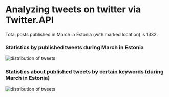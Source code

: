 # Analyzing tweets on twitter via Twitter.API

Total posts published in March in Estonia (with marked location) is 1332.

### Statistics by published tweets during March in Estonia
![distribution of tweets](https://raw.githubusercontent.com/kagan94/Analyzing-tweets-on-twitter/master/results/figure_1.png)

### Statistics about published tweets by certain keywords (during March in Estonia)
![distribution of tweets](https://raw.githubusercontent.com/kagan94/Analyzing-tweets-on-twitter/master/results/figure_2.png)
